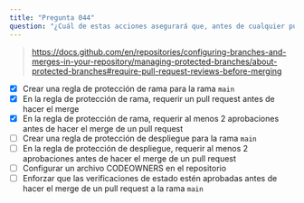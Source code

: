 ```yaml
---
title: "Pregunta 044"
question: "¿Cuál de estas acciones asegurará que, antes de cualquier push a la rama `main`, los cambios hayan sido aprobados por al menos dos personas? (Elige tres)."
---
```



> https://docs.github.com/en/repositories/configuring-branches-and-merges-in-your-repository/managing-protected-branches/about-protected-branches#require-pull-request-reviews-before-merging
- [x] Crear una regla de protección de rama para la rama `main`
- [x] En la regla de protección de rama, requerir un pull request antes de hacer el merge
- [x] En la regla de protección de rama, requerir al menos 2 aprobaciones antes de hacer el merge de un pull request
- [ ] Crear una regla de protección de despliegue para la rama `main`
- [ ] En la regla de protección de despliegue, requerir al menos 2 aprobaciones antes de hacer el merge de un pull request
- [ ] Configurar un archivo CODEOWNERS en el repositorio
- [ ] Enforzar que las verificaciones de estado estén aprobadas antes de hacer el merge de un pull request a la rama `main`

